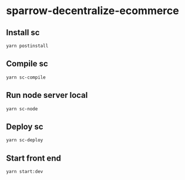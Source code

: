 # sparrow-decentralize-ecommerce

## Install sc
`yarn postinstall`

## Compile sc
`yarn sc-compile`

## Run node server local
`yarn sc-node`

## Deploy sc
`yarn sc-deploy`

## Start front end
`yarn start:dev`